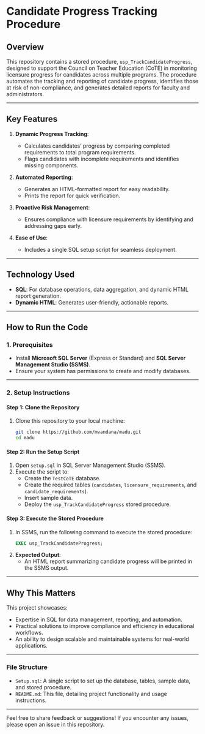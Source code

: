 
# Candidate Progress Tracking Procedure

## **Overview**

This repository contains a stored procedure, `usp_TrackCandidateProgress`, designed to support the Council on Teacher Education (CoTE) in monitoring licensure progress for candidates across multiple programs. The procedure automates the tracking and reporting of candidate progress, identifies those at risk of non-compliance, and generates detailed reports for faculty and administrators.

---

## **Key Features**

1. **Dynamic Progress Tracking**:
   - Calculates candidates’ progress by comparing completed requirements to total program requirements.
   - Flags candidates with incomplete requirements and identifies missing components.

2. **Automated Reporting**:
   - Generates an HTML-formatted report for easy readability.
   - Prints the report for quick verification.

3. **Proactive Risk Management**:
   - Ensures compliance with licensure requirements by identifying and addressing gaps early.

4. **Ease of Use**:
   - Includes a single SQL setup script for seamless deployment.

---

## **Technology Used**

- **SQL**: For database operations, data aggregation, and dynamic HTML report generation.
- **Dynamic HTML**: Generates user-friendly, actionable reports.

---

## **How to Run the Code**

### **1. Prerequisites**
- Install **Microsoft SQL Server** (Express or Standard) and **SQL Server Management Studio (SSMS)**.
- Ensure your system has permissions to create and modify databases.

---

### **2. Setup Instructions**

#### **Step 1: Clone the Repository**
1. Clone this repository to your local machine:
   ```bash
   git clone https://github.com/mvandana/madu.git
   cd madu
   ```

#### **Step 2: Run the Setup Script**
1. Open `setup.sql` in SQL Server Management Studio (SSMS).
2. Execute the script to:
   - Create the `TestCoTE` database.
   - Create the required tables (`candidates`, `licensure_requirements`, and `candidate_requirements`).
   - Insert sample data.
   - Deploy the `usp_TrackCandidateProgress` stored procedure.

#### **Step 3: Execute the Stored Procedure**
1. In SSMS, run the following command to execute the stored procedure:
   ```sql
   EXEC usp_TrackCandidateProgress;
   ```
2. **Expected Output**:
   - An HTML report summarizing candidate progress will be printed in the SSMS output.

---

## **Why This Matters**

This project showcases:
- Expertise in SQL for data management, reporting, and automation.
- Practical solutions to improve compliance and efficiency in educational workflows.
- An ability to design scalable and maintainable systems for real-world applications.

---

### **File Structure**
- `Setup.sql`: A single script to set up the database, tables, sample data, and stored procedure.
- `README.md`: This file, detailing project functionality and usage instructions.

---

Feel free to share feedback or suggestions! If you encounter any issues, please open an issue in this repository.
